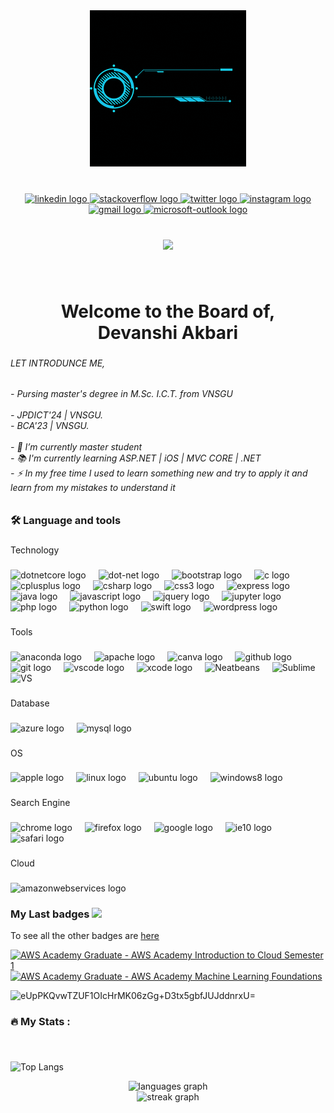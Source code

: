 <div align="center">
  <img height="250" src="https://github.com/the-d-code/the-d-code/blob/main/Assets/D.gif?raw=true"  />
</div>

###

<br clear="both">

<div align="center">
  <a href="https://www.linkedin.com/in/devanshiakbari/" target="_blank">
    <img src="https://raw.githubusercontent.com/maurodesouza/profile-readme-generator/master/src/assets/icons/social/linkedin/default.svg" width="65" height="45" alt="linkedin logo"  />
  </a>
  <a href="https://stackoverflow.com/users/22240162/the-d-akbari" target="_blank">
    <img src="https://raw.githubusercontent.com/maurodesouza/profile-readme-generator/master/src/assets/icons/social/stackoverflow/default.svg" width="65" height="45" alt="stackoverflow logo"  />
  </a>
  <a href="https://twitter.com/the_d_Akabri" target="_blank">
    <img src="https://raw.githubusercontent.com/maurodesouza/profile-readme-generator/master/src/assets/icons/social/twitter/default.svg" width="65" height="45" alt="twitter logo"  />
  </a>
  <a href="https://www.instagram.com/the_d_akbari/" target="_blank">
    <img src="https://raw.githubusercontent.com/maurodesouza/profile-readme-generator/master/src/assets/icons/social/instagram/default.svg" width="65" height="45" alt="instagram logo"  />
  </a>
  <a href="diya0904ak@gmail.com" target="_blank">
    <img src="https://raw.githubusercontent.com/maurodesouza/profile-readme-generator/master/src/assets/icons/social/gmail/default.svg" width="65" height="45" alt="gmail logo"  />
  </a>
  <a href="diya0904ak@outlook.com" target="_blank">
    <img src="https://raw.githubusercontent.com/maurodesouza/profile-readme-generator/master/src/assets/icons/social/microsoft-outlook/default.svg" width="65" height="45" alt="microsoft-outlook logo"  />
  </a>
</div>

###

<br clear="both">

<div align="center">
  <img src="https://visitcount.itsvg.in/api?id=the-d-code"  />
</div>

###

<br clear="both">

<h1 align="center">Welcome to the Board of,<br>Devanshi Akbari</h1>

###

<h6 align="left">LET INTRODUNCE ME,</h6>

###

<h6 align="left">- Pursing master's degree in M.Sc. I.C.T. from VNSGU<br><br>- JPDICT'24 | VNSGU.<br>- BCA'23 | VNSGU.<br><br>- 🔭 I’m currently master student<br>- 📚 I'm currently learning ASP.NET | iOS | MVC CORE | .NET <br>- ⚡ In my free time I used to learn something new and try to apply it and learn from my mistakes to understand it</h6>

###

<h3 align="left">🛠 Language and tools</h3>

###

<p align="left">Technology</p>

###

<div align="left">
  <img src="https://cdn.jsdelivr.net/gh/devicons/devicon/icons/dotnetcore/dotnetcore-original.svg" height="40" alt="dotnetcore logo"  />
  <img width="12" />
  <img src="https://cdn.jsdelivr.net/gh/devicons/devicon/icons/dot-net/dot-net-original.svg" height="40" alt="dot-net logo"  />
  <img width="12" />
  <img src="https://cdn.jsdelivr.net/gh/devicons/devicon/icons/bootstrap/bootstrap-original.svg" height="40" alt="bootstrap logo"  />
  <img width="12" />
  <img src="https://cdn.jsdelivr.net/gh/devicons/devicon/icons/c/c-original.svg" height="40" alt="c logo"  />
  <img width="12" />
  <img src="https://cdn.jsdelivr.net/gh/devicons/devicon/icons/cplusplus/cplusplus-original.svg" height="40" alt="cplusplus logo"  />
  <img width="12" />
  <img src="https://cdn.jsdelivr.net/gh/devicons/devicon/icons/csharp/csharp-original.svg" height="40" alt="csharp logo"  />
  <img width="12" />
  <img src="https://cdn.jsdelivr.net/gh/devicons/devicon/icons/css3/css3-original.svg" height="40" alt="css3 logo"  />
  <img width="12" />
  <img src="https://cdn.jsdelivr.net/gh/devicons/devicon/icons/express/express-original.svg" height="40" alt="express logo"  />
  <img width="12" />
  <img src="https://cdn.jsdelivr.net/gh/devicons/devicon/icons/java/java-original.svg" height="40" alt="java logo"  />
  <img width="12" />
  <img src="https://cdn.jsdelivr.net/gh/devicons/devicon/icons/javascript/javascript-original.svg" height="40" alt="javascript logo"  />
  <img width="12" />
  <img src="https://cdn.jsdelivr.net/gh/devicons/devicon/icons/jquery/jquery-original.svg" height="40" alt="jquery logo"  />
  <img width="12" />
  <img src="https://cdn.jsdelivr.net/gh/devicons/devicon/icons/jupyter/jupyter-original.svg" height="40" alt="jupyter logo"  />
  <img width="12" />
  <img src="https://cdn.jsdelivr.net/gh/devicons/devicon/icons/php/php-original.svg" height="40" alt="php logo"  />
  <img width="12" />
  <img src="https://cdn.jsdelivr.net/gh/devicons/devicon/icons/python/python-original.svg" height="40" alt="python logo"  />
  <img width="12" />
  <img src="https://cdn.jsdelivr.net/gh/devicons/devicon/icons/swift/swift-original.svg" height="40" alt="swift logo"  />
  <img width="12" />
  <img src="https://cdn.jsdelivr.net/gh/devicons/devicon/icons/wordpress/wordpress-original.svg" height="40" alt="wordpress logo"  />
</div>

###

<p align="left">Tools</p>

###

<div align="left">
  <img src="https://cdn.jsdelivr.net/gh/devicons/devicon/icons/anaconda/anaconda-original.svg" height="40" alt="anaconda logo"  />
  <img width="12" />
  <img src="https://cdn.jsdelivr.net/gh/devicons/devicon/icons/apache/apache-original.svg" height="40" alt="apache logo"  />
  <img width="12" />
  <img src="https://cdn.jsdelivr.net/gh/devicons/devicon/icons/canva/canva-original.svg" height="40" alt="canva logo"  />
  <img width="12" />
  <img src="https://cdn.jsdelivr.net/gh/devicons/devicon/icons/github/github-original.svg" height="40" alt="github logo"  />
  <img width="12" />
  <img src="https://cdn.jsdelivr.net/gh/devicons/devicon/icons/git/git-original.svg" height="40" alt="git logo"  />
  <img width="12" />
  <img src="https://cdn.jsdelivr.net/gh/devicons/devicon/icons/vscode/vscode-original.svg" height="40" alt="vscode logo"  />
  <img width="12" />
  <img src="https://cdn.jsdelivr.net/gh/devicons/devicon/icons/xcode/xcode-original.svg" height="40" alt="xcode logo"  />
  <img width="12" />
  <img src="https://netbeans.apache.org/images/apache-netbeans.svg" height="40" alt="Neatbeans"  />
  <img width="12" />
  <img src="https://www.sublimehq.com/images/sublime_text.png" height="40" alt="Sublime"  />
  <img width="12" />
  <img src="https://visualstudio.microsoft.com/wp-content/uploads/2021/10/Product-Icon.svg" height="40" alt="VS"  />
</div>

###

<p align="left">Database</p>

###

<div align="left">
  <img src="https://cdn.jsdelivr.net/gh/devicons/devicon/icons/azure/azure-original.svg" height="40" alt="azure logo"  />
  <img width="12" />
  <img src="https://cdn.jsdelivr.net/gh/devicons/devicon/icons/mysql/mysql-original.svg" height="40" alt="mysql logo"  />
</div>

###

<p align="left">OS</p>

###

<div align="left">
  <img src="https://cdn.jsdelivr.net/gh/devicons/devicon/icons/apple/apple-original.svg" height="40" alt="apple logo"  />
  <img width="12" />
  <img src="https://cdn.jsdelivr.net/gh/devicons/devicon/icons/linux/linux-original.svg" height="40" alt="linux logo"  />
  <img width="12" />
  <img src="https://cdn.jsdelivr.net/gh/devicons/devicon/icons/ubuntu/ubuntu-plain.svg" height="40" alt="ubuntu logo"  />
  <img width="12" />
  <img src="https://cdn.jsdelivr.net/gh/devicons/devicon/icons/windows8/windows8-original.svg" height="40" alt="windows8 logo"  />
</div>

###

<p align="left">Search Engine</p>

###

<div align="left">
  <img src="https://cdn.jsdelivr.net/gh/devicons/devicon/icons/chrome/chrome-original.svg" height="40" alt="chrome logo"  />
  <img width="12" />
  <img src="https://cdn.jsdelivr.net/gh/devicons/devicon/icons/firefox/firefox-original.svg" height="40" alt="firefox logo"  />
  <img width="12" />
  <img src="https://cdn.jsdelivr.net/gh/devicons/devicon/icons/google/google-original.svg" height="40" alt="google logo"  />
  <img width="12" />
  <img src="https://cdn.jsdelivr.net/gh/devicons/devicon/icons/ie10/ie10-original.svg" height="40" alt="ie10 logo"  />
  <img width="12" />
  <img src="https://cdn.jsdelivr.net/gh/devicons/devicon/icons/safari/safari-original.svg" height="40" alt="safari logo"  />
</div>

###

<p align="left">Cloud</p>

###

<div align="left">
  <img src="https://cdn.jsdelivr.net/gh/devicons/devicon/icons/amazonwebservices/amazonwebservices-original.svg" height="40" alt="amazonwebservices logo"  />
</div>

###
<h3 align="left"> My Last badges <img src = "https://media.giphy.com/media/3orifgYbnsq43eFsdO/giphy.gif" width="50"> </h3>


To see all the other badges are [here](https://www.credly.com/users/devanshi-akbari/badges)

<!--START_SECTION:badges-->

[![AWS Academy Graduate - AWS Academy Introduction to Cloud Semester 1](https://images.credly.com/size/150x150/images/973caa5a-e3d1-4616-806f-4c95d5f2ffea/image.png)](https://www.credly.com/badges/7e06afef-ae5f-4a97-b40e-cde86c713084 "AWS Academy Graduate - AWS Academy Introduction to Cloud Semester 1")[![AWS Academy Graduate - AWS Academy Machine Learning Foundations](https://images.credly.com/size/150x150/images/254b883a-44a3-4cec-b6f2-946a80522b39/image.png)](https://www.credly.com/badges/db731c41-c1d3-4bc9-8d4c-64f8078292e6/public_url")


<img width="150" height="150" alt="eUpPKQvwTZUF1OIcHrMK06zGg+D3tx5gbfJUJddnrxU=" href="https://www.cloudskillsboost.google/public_profiles/bf3ab074-9eed-45df-9f68-2fbfab9546cc/badges/4592115" src="https://github.com/the-d-code/the-d-code/assets/99545013/4f8fd098-79c1-4ac0-930a-d7f99b995e53">

<!--END_SECTION:badges-->

###

<h3 align="left">🔥   My Stats :</h3>

###

<br clear="both">

![Top Langs](https://github-readme-stats.vercel.app/api/top-langs/?username=the-d-code&layout=compact)



<div align="center">
  <img src="https://github-readme-stats.vercel.app/api/top-langs?username=the-d-code&locale=en&hide_title=false&layout=compact&card_width=320&langs_count=20&theme=codeSTACKr&hide_border=false&order=2" height="400" alt="languages graph" /> <br>
 
  <img src="https://streak-stats.demolab.com?user=the-d-code&locale=en&mode=daily&theme=codeSTACKr&hide_border=false&border_radius=5&date_format=M j[, Y]&order=3" height="200" alt="streak graph"  />
</div>

###
